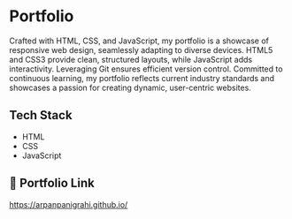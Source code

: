 
# Portfolio

Crafted with HTML, CSS, and JavaScript, my portfolio is a showcase of responsive web design, seamlessly adapting to diverse devices. HTML5 and CSS3 provide clean, structured layouts, while JavaScript adds interactivity. Leveraging Git ensures efficient version control. Committed to continuous learning, my portfolio reflects current industry standards and showcases a passion for creating dynamic, user-centric websites.


## Tech Stack

- HTML
- CSS
- JavaScript


## 🔗 Portfolio Link
https://arpanpanigrahi.github.io/



